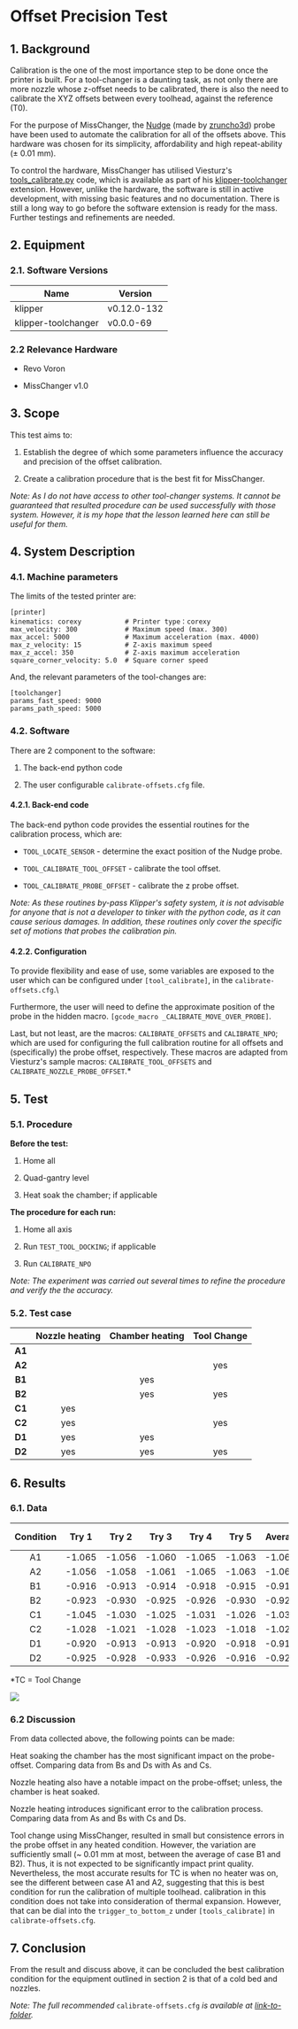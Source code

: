 # Offset Precision Test

## 1. Background

Calibration is the one of the most importance step to be done once the printer is built. For a tool-changer is a daunting task, as not only there are more nozzle whose z-offset needs to be calibrated, there is also the need to calibrate the XYZ offsets between every toolhead, against the reference (T0).

For the purpose of MissChanger, the [Nudge](https://github.com/zruncho3d/nudge) (made by [zruncho3d](https://github.com/zruncho3d)) probe have been used to automate the calibration for all of the offsets above. This hardware was chosen for its simplicity, affordability and high repeat-ability (± 0.01 mm).

To control the hardware, MissChanger has utilised Viesturz's [tools_calibrate.py](https://github.com/viesturz/klipper-toolchanger/blob/main/klipper/extras/tools_calibrate.py) code, which is available as part of his [klipper-toolchanger](https://github.com/viesturz/klipper-toolchanger) extension. However, unlike the hardware, the software is still in active development, with missing basic features and no documentation. There is still a long way to go before the software extension is ready for the mass.  Further testings and refinements are needed.

## 2. Equipment

### 2.1. Software Versions

| Name                | Version     |
| ------------------- | ----------- |
| klipper             | v0.12.0-132 |
| klipper-toolchanger | v0.0.0-69   |

### 2.2 Relevance Hardware

- Revo Voron

- MissChanger v1.0

## 3. Scope

This test aims to:

1. Establish the degree of which some parameters influence the accuracy and precision of the offset calibration.

2. Create a calibration procedure that is the best fit for MissChanger.

*Note: As I do not have access to other tool-changer systems. It cannot be guaranteed that resulted procedure can be used successfully with those system. However, it is my hope that the lesson learned here can still be useful for them.*

## 4. System Description

### 4.1. Machine parameters

The limits of the tested printer are:

```
[printer]
kinematics: corexy           # Printer type：corexy
max_velocity: 300            # Maximum speed (max. 300)
max_accel: 5000              # Maximum acceleration (max. 4000)
max_z_velocity: 15           # Z-axis maximum speed
max_z_accel: 350             # Z-axis maximum acceleration
square_corner_velocity: 5.0  # Square corner speed
```

And, the relevant parameters of the tool-changes are:

```
[toolchanger]
params_fast_speed: 9000
params_path_speed: 5000
```

### 4.2. Software

There are 2 component to the software:

1. The back-end python code

2. The user configurable `calibrate-offsets.cfg` file.

#### 4.2.1. Back-end code

The back-end python code provides the essential routines for the calibration process, which are:

* `TOOL_LOCATE_SENSOR` - determine the exact position of the Nudge probe.

* `TOOL_CALIBRATE_TOOL_OFFSET` - calibrate the tool offset.

* `TOOL_CALIBRATE_PROBE_OFFSET` - calibrate the z probe offset.

*Note: As these routines by-pass Klipper's safety system, it is not advisable for anyone that is not a developer to tinker with the python code, as it can cause serious damages. In addition, these routines only cover the specific set of motions that probes the calibration pin.*

#### 4.2.2. Configuration

To provide flexibility and ease of use, some variables are exposed to the user which can be configured under `[tool_calibrate]`,  in the `calibrate-offsets.cfg`.\

Furthermore, the user will need to define the approximate position of the  probe in the hidden macro. `[gcode_macro _CALIBRATE_MOVE_OVER_PROBE]`. 

Last, but not least, are the macros: `CALIBRATE_OFFSETS` and `CALIBRATE_NPO`; which are used for configuring the full calibration routine for all offsets and (specifically) the probe offset, respectively. These macros are adapted from Viesturz's sample macros: `CALIBRATE_TOOL_OFFSETS` and `CALIBRATE_NOZZLE_PROBE_OFFSET`.*

## 5. Test

### 5.1. Procedure

**Before the test:**

1. Home all

2. Quad-gantry level

3. Heat soak the chamber; if applicable

**The procedure for each run:**

1. Home all axis

2. Run `TEST_TOOL_DOCKING`; if applicable

3. Run `CALIBRATE_NPO`

*Note: The experiment was carried out several times to refine the procedure and verify the the accuracy.*

### 5.2. Test case

|        | Nozzle heating | Chamber heating | Tool Change |
|:------:|:--------------:|:---------------:|:-----------:|
| **A1** |                |                 |             |
| **A2** |                |                 | yes         |
| **B1** |                | yes             |             |
| **B2** |                | yes             | yes         |
| **C1** | yes            |                 |             |
| **C2** | yes            |                 | yes         |
| **D1** | yes            | yes             |             |
| **D2** | yes            | yes             | yes         |

## 6. Results

### 6.1. Data

| Condition | Try 1  | Try 2  | Try 3  | Try 4  | Try 5  | Average | Standard Deviation |
|:---------:|:------:|:------:|:------:|:------:|:------:|:-------:|:------------------:|
| A1        | -1.065 | -1.056 | -1.060 | -1.065 | -1.063 | -1.0618 | 0.0038             |
| A2        | -1.056 | -1.058 | -1.061 | -1.065 | -1.063 | -1.0606 | 0.0036             |
| B1        | -0.916 | -0.913 | -0.914 | -0.918 | -0.915 | -0.9152 | 0.0019             |
| B2        | -0.923 | -0.930 | -0.925 | -0.926 | -0.930 | -0.9268 | 0.0031             |
| C1        | -1.045 | -1.030 | -1.025 | -1.031 | -1.026 | -1.0314 | 0.0080             |
| C2        | -1.028 | -1.021 | -1.028 | -1.023 | -1.018 | -1.0236 | 0.0044             |
| D1        | -0.920 | -0.913 | -0.913 | -0.920 | -0.918 | -0.9168 | 0.0036             |
| D2        | -0.925 | -0.928 | -0.933 | -0.926 | -0.916 | -0.9256 | 0.0062             |

*TC = Tool Change

![](./Nudge%20Probe%20Precision%20Test.png)

### 6.2 Discussion

From data collected above, the following points can be made:

Heat soaking the chamber has the most significant impact on the probe-offset. Comparing data from Bs and Ds with As and Cs.

Nozzle heating also have a notable impact on the probe-offset; unless, the chamber is heat soaked.

Nozzle heating introduces significant error to the calibration process. Comparing data from As and Bs with Cs and Ds.

Tool change using MissChanger, resulted in small but consistence errors in the probe offset in any heated condition. However, the variation are sufficiently small (~ 0.01 mm at most, between the average of case B1 and B2). Thus, it is not expected to be significantly impact print quality. Nevertheless, the most accurate results for TC is when no heater was on, see the different between case A1 and A2, suggesting that this is best condition for run the calibration of multiple toolhead. calibration in this condition does not take into consideration of thermal expansion. However, that can be dial into the `trigger_to_bottom_z` under `[tools_calibrate]` in `calibrate-offsets.cfg`.

## 7. Conclusion

From the result and discuss above, it can be concluded the best calibration condition for the equipment outlined in section 2 is that of a cold bed and nozzles.

*Note: The full recommended* `calibrate-offsets.cfg` *is available at [link-to-folder](https://github.com/VIN-y/MissChanger/blob/main/Software/Functions%20and%20Marcros/calibrate-offsets.cfg).*
